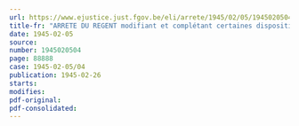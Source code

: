 ```yaml
---
url: https://www.ejustice.just.fgov.be/eli/arrete/1945/02/05/1945020504/justel
title-fr: "ARRETE DU REGENT modifiant et complétant certaines dispositions relatives aux pensions allouées aux victimes civiles de la guerre de 1940"
date: 1945-02-05
source:
number: 1945020504
page: 88888
case: 1945-02-05/04
publication: 1945-02-26
starts:
modifies:
pdf-original:
pdf-consolidated:
---
```


